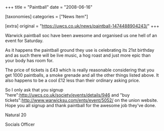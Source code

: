 +++
title = "Paintball"
date = "2008-06-16"

[taxonomies]
categories = ["News Item"]

[extra]
original = "https://uwcs.co.uk/news/paintball-1474488904243/"
+++

Warwick paintball soc have been awesome and organised us one hell of an event for Saturday.

As it happens the paintball ground they use is celebrating its 21st birthday and as such there will be live music, a hog roast and just more epic than your body has room for.

The price of tickets is £43 which is really reasonable considering that you get 1000 paintballs, a smoke grenade and all the other things listed above. It also happens to be a cool £12 less than their ordinary asking price.

So I only ask that you signup "here":http://uwcs.co.uk/society/events/details/946 and "buy tickets":http://www.warwicksu.com/ents/event/5052/ on the union website.  
Hope you all signup and thank paintball for the awesome job they've done.

Natural 20

Socials Officer

